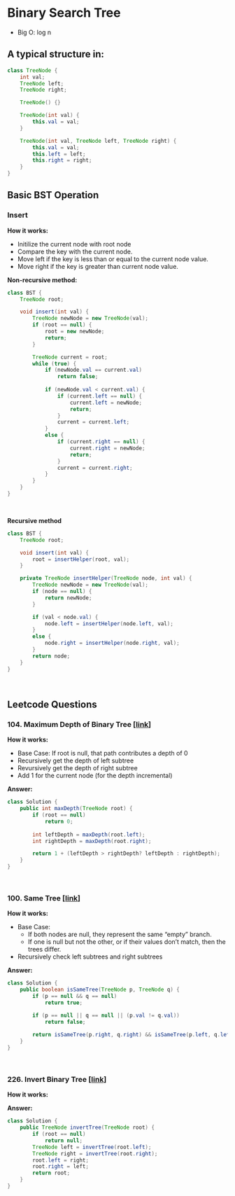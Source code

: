 # Binary Search Tree
- Big O: log n

## A typical structure in:

```java
class TreeNode {
    int val;
    TreeNode left;
    TreeNode right;

    TreeNode() {}

    TreeNode(int val) {
        this.val = val;
    }

    TreeNode(int val, TreeNode left, TreeNode right) {
        this.val = val;
        this.left = left;
        this.right = right;
    }
}
```

## Basic BST Operation

### Insert

__How it works:__
- Initilize the current node with root node
- Compare the key with the current node.
- Move left if the key is less than or equal to the current node value.
- Move right if the key is greater than current node value.

__Non-recursive method:__
```java
class BST {
    TreeNode root;

    void insert(int val) {
        TreeNode newNode = new TreeNode(val);
        if (root == null) { 
            root = new newNode;
            return;
        }

        TreeNode current = root;
        while (true) {
            if (newNode.val == current.val) 
                return false;
            
            if (newNode.val < current.val) {
                if (current.left == null) {
                    current.left = newNode;
                    return;
                }
                current = current.left;
            }
            else {
                if (current.right == null) {
                    current.right = newNode;
                    return;
                }
                current = current.right;
            }
        }
    }
}
```
<br/>

__Recursive method__
```java
class BST {
    TreeNode root;

    void insert(int val) {
        root = insertHelper(root, val);
    }

    private TreeNode insertHelper(TreeNode node, int val) { 
        TreeNode newNode = new TreeNode(val);
        if (node == null) {
            return newNode;
        }

        if (val < node.val) {
            node.left = insertHelper(node.left, val);
        }
        else {
            node.right = insertHelper(node.right, val);
        }
        return node;
    }
}
```
<br/>

## Leetcode Questions

### 104. Maximum Depth of Binary Tree [[link](https://leetcode.com/problems/maximum-depth-of-binary-tree/?envType=study-plan-v2&envId=top-interview-150)]

__How it works:__
- Base Case: If root is null, that path contributes a depth of 0
- Recursively get the depth of left subtree
- Revursively get the depth of right subtree
- Add 1 for the current node (for the depth incremental)

__Answer:__
```java
class Solution {
    public int maxDepth(TreeNode root) {
        if (root == null)
            return 0;
        
        int leftDepth = maxDepth(root.left);
        int rightDepth = maxDepth(root.right);

        return 1 + (leftDepth > rightDepth? leftDepth : rightDepth);
    }
}
```
<br/>

### 100. Same Tree [[link](https://leetcode.com/problems/same-tree/?envType=study-plan-v2&envId=top-interview-150)]

__How it works:__
- Base Case: 
    - If both nodes are null, they represent the same “empty” branch.
    - If one is null but not the other, or if their values don’t match, then the trees differ.
- Recursively check left subtrees and right subtrees

__Answer:__
```java
class Solution {
    public boolean isSameTree(TreeNode p, TreeNode q) {
        if (p == null && q == null)
            return true;

        if (p == null || q == null || (p.val != q.val))
            return false;
        
        return isSameTree(p.right, q.right) && isSameTree(p.left, q.left);
    }
}
```
<br/>

### 226. Invert Binary Tree [[link](https://leetcode.com/problems/invert-binary-tree/?envType=study-plan-v2&envId=top-interview-150)]

__How it works:__


__Answer:__
```java
class Solution {
    public TreeNode invertTree(TreeNode root) {
        if (root == null)
            return null;
        TreeNode left = invertTree(root.left);
        TreeNode right = invertTree(root.right);
        root.left = right;
        root.right = left;
        return root;
    }
}
```
<br/>